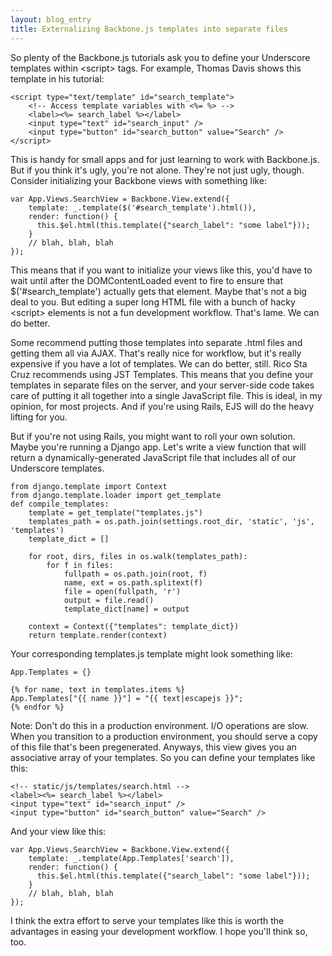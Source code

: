 ```yaml
---
layout: blog_entry
title: Externalizing Backbone.js templates into separate files
---
```

So plenty of the Backbone.js tutorials ask you to define your Underscore templates within &lt;script&gt; tags.  For example, Thomas Davis shows this template in his tutorial:

    <script type="text/template" id="search_template">
        <!-- Access template variables with <%= %> -->
        <label><%= search_label %></label>
        <input type="text" id="search_input" />
        <input type="button" id="search_button" value="Search" />
    </script>

This is handy for small apps and for just learning to work with Backbone.js.  But if you think it's ugly, you're not alone.  They're not just ugly, though.  Consider initializing your Backbone views with something like:

    var App.Views.SearchView = Backbone.View.extend({
        template: _.template($('#search_template').html()),
        render: function() {
          this.$el.html(this.template({"search_label": "some label"}));
        }
        // blah, blah, blah
    });

This means that if you want to initialize your views like this, you'd have to wait until after the DOMContentLoaded event to fire to ensure that $('#search_template') actually gets that element.  Maybe that's not a big deal to you.  But editing a super long HTML file with a bunch of hacky &lt;script&gt; elements is not a fun development workflow. That's lame.  We can do better.

Some recommend putting those templates into separate .html files and getting them all via AJAX.  That's really nice for workflow, but it's really expensive if you have a lot of templates.  We can do better, still. Rico Sta Cruz recommends using JST Templates.  This means that you define your templates in separate files on the server, and your server-side code takes care of putting it all together into a single JavaScript file.  This is ideal, in my opinion, for most projects.  And if you're using Rails, EJS will do the heavy lifting for you.

But if you're not using Rails, you might want to roll your own solution.  Maybe you're running a Django app.  Let's write a view function that will return a dynamically-generated JavaScript file that includes all of our Underscore templates.

    from django.template import Context
    from django.template.loader import get_template
    def compile_templates:
        template = get_template("templates.js")
        templates_path = os.path.join(settings.root_dir, 'static', 'js', 'templates')
        template_dict = []
    
        for root, dirs, files in os.walk(templates_path):
            for f in files:
                fullpath = os.path.join(root, f)
                name, ext = os.path.splitext(f)
                file = open(fullpath, 'r')
                output = file.read()
                template_dict[name] = output
    
        context = Context({"templates": template_dict})
        return template.render(context)

Your corresponding templates.js template might look something like:

    App.Templates = {}
    
    {% for name, text in templates.items %}
    App.Templates["{{ name }}"] = "{{ text|escapejs }}";
    {% endfor %}

Note: Don't do this in a production environment.  I/O operations are slow. When you transition to a production environment, you should serve a copy of this file that's been pregenerated.  Anyways, this view gives you an associative array of your templates.  So you can define your templates like this:

    <!-- static/js/templates/search.html -->
    <label><%= search_label %></label>
    <input type="text" id="search_input" />
    <input type="button" id="search_button" value="Search" />

And your view like this:

    var App.Views.SearchView = Backbone.View.extend({
        template: _.template(App.Templates['search']),
        render: function() {
          this.$el.html(this.template({"search_label": "some label"}));
        }
        // blah, blah, blah
    });

I think the extra effort to serve your templates like this is worth the advantages in easing your development workflow.  I hope you'll think so, too.
